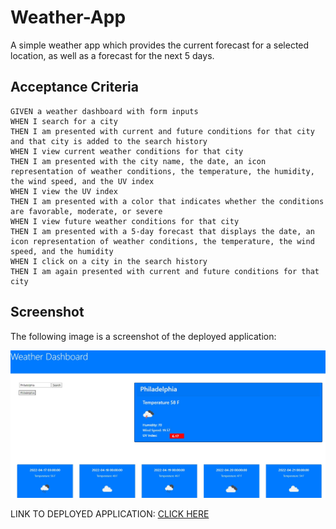 # Weather-App
 A simple weather app which provides the current forecast for a selected location, as well as a forecast for the next 5 days.

 ## Acceptance Criteria

 ```
GIVEN a weather dashboard with form inputs
WHEN I search for a city
THEN I am presented with current and future conditions for that city and that city is added to the search history
WHEN I view current weather conditions for that city
THEN I am presented with the city name, the date, an icon representation of weather conditions, the temperature, the humidity, the wind speed, and the UV index
WHEN I view the UV index
THEN I am presented with a color that indicates whether the conditions are favorable, moderate, or severe
WHEN I view future weather conditions for that city
THEN I am presented with a 5-day forecast that displays the date, an icon representation of weather conditions, the temperature, the wind speed, and the humidity
WHEN I click on a city in the search history
THEN I am again presented with current and future conditions for that city
```

## Screenshot

The following image is a screenshot of the deployed application:

![Screenshot](./Assets/Screenshot.JPG)

LINK TO DEPLOYED APPLICATION: [CLICK HERE](https://csareyj.github.io/Weather-App/)

